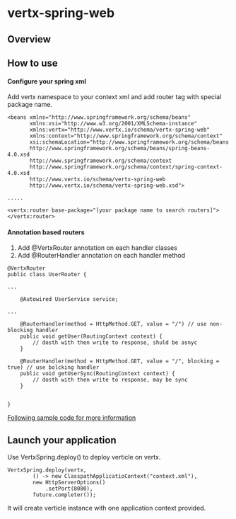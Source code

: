# vertx-spring-web

## Overview


## How to use

#### Configure your spring xml

Add vertx namespace to your context xml and add router tag with special package name.

```
<beans xmlns="http://www.springframework.org/schema/beans"
       xmlns:xsi="http://www.w3.org/2001/XMLSchema-instance"
       xmlns:vertx="http://www.vertx.io/schema/vertx-spring-web"
       xmlns:context="http://www.springframework.org/schema/context"
       xsi:schemaLocation="http://www.springframework.org/schema/beans
       http://www.springframework.org/schema/beans/spring-beans-4.0.xsd
       http://www.springframework.org/schema/context
	   http://www.springframework.org/schema/context/spring-context-4.0.xsd
       http://www.vertx.io/schema/vertx-spring-web
       http://www.vertx.io/schema/vertx-spring-web.xsd">  
         
.....

<vertx:router base-package="[your package name to search routers]"></vertx:router>
```

#### Annotation based routers

1. Add @VertxRouter annotation on each handler classes
1. Add @RouterHandler annotation on each handler method

```
@VertxRouter
public class UserRouter {

...

    @Autowired UserService service;

...

    @RouterHandler(method = HttpMethod.GET, value = "/") // use non-blocking handler
    public void getUser(RoutingContext context) {
        // dosth with then write to response, shuld be asnyc
    }
    
    @RouterHandler(method = HttpMethod.GET, value = "/", blocking = true) // use bolcking handler
    public void getUserSync(RoutingContext context) {
        // dosth with then write to response, may be sync
    }
   
    
}
```

[Following sample code for more information](https://github.com/guoyu511/vertx-spring-web/blob/master/src/test/java/io/vertx/ext/spring/TestRouter.java)


## Launch your application

Use VertxSpring.deploy() to deploy verticle on vertx.

```
VertxSpring.deploy(vertx,
        () -> new ClasspathApplicatioContext("context.xml"),
        new HttpServerOptions()
            .setPort(8080),
        future.completer());
```
It will create verticle instance with one application context provided.